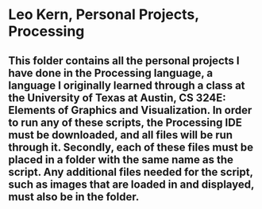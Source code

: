 # Leo Kern, Personal Projects, Processing

## This folder contains all the personal projects I have done in the Processing language, a language I originally learned through a class at the University of Texas at Austin, CS 324E: Elements of Graphics and Visualization. In order to run any of these scripts, the Processing IDE must be downloaded, and all files will be run through it. Secondly, each of these files must be placed in a folder with the same name as the script. Any additional files needed for the script, such as images that are loaded in and displayed, must also be in the folder.
